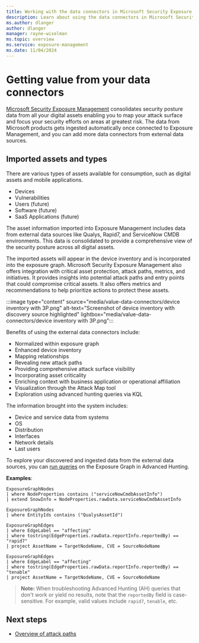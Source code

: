 ```yaml
---
title: Working with the data connectors in Microsoft Security Exposure Management
description: Learn about using the data connectors in Microsoft Security Exposure Management.
ms.author: dlanger
author: dlanger
manager: rayne-wiselman
ms.topic: overview
ms.service: exposure-management
ms.date: 11/04/2024
---
```


# Getting value from your data connectors

[Microsoft Security Exposure Management](microsoft-security-exposure-management.md) consolidates security posture data from all your digital assets enabling you to map your attack surface and focus your security efforts on areas at greatest risk. The data from Microsoft products gets ingested automatically once connected to Exposure Management, and you can add more data connectors from external data sources.

## Imported assets and types

There are various types of assets available for consumption, such as digital assets and mobile applications.

- Devices
- Vulnerabilities
- Users (future)
- Software (future)
- SaaS Applications (future)

The asset information imported into Exposure Management includes data from external data sources like Qualys, Rapid7, and ServiceNow CMDB environments. This data is consolidated to provide a comprehensive view of the security posture across all digital assets.

The imported assets will appear in the device inventory and is incorporated into the exposure graph. Microsoft Security Exposure Management also offers integration with critical asset protection, attack paths, metrics, and initiatives. It provides insights into potential attack paths and entry points that could compromise critical assets. It also offers metrics and recommendations to help prioritize actions to protect these assets.

:::image type="content" source="media/value-data-connectors/device inventory with 3P.png" alt-text="Screenshot of device inventory with discovery source highlighted" lightbox="media/value-data-connectors/device inventory with 3P.png":::

Benefits of using the external data connectors include:

- Normalized within exposure graph
- Enhanced device inventory
- Mapping relationships
- Revealing new attack paths  
- Providing comprehensive attack surface visibility
- Incorporating asset criticality
- Enriching context with business application or operational affiliation
- Visualization through the Attack Map tool
- Exploration using advanced hunting queries via KQL

The information brought into the system includes:

- Device and service data from systems
- OS
- Distribution
- Interfaces
- Network details
- Last users  

To explore your discovered and ingested data from the external data sources, you can [run queries](query-enterprise-exposure-graph.md) on the Exposure Graph in Advanced Hunting.

**Examples**:

```kusto
ExposureGraphNodes
| where NodeProperties contains ("serviceNowCmdbAssetInfo")
| extend SnowInfo = NodeProperties.rawData.serviceNowCmdbAssetInfo
```

```kusto
ExposureGraphNodes
| where EntityIds contains ("QualysAssetId")
```

```kusto
ExposureGraphEdges
| where EdgeLabel == "affecting"
| where tostring(EdgeProperties.rawData.reportInfo.reportedBy) == "rapid7"
| project AssetName = TargetNodeName, CVE = SourceNodeName
```

```kusto
ExposureGraphEdges
| where EdgeLabel == "affecting"
| where tostring(EdgeProperties.rawData.reportInfo.reportedBy) == "tenable"
| project AssetName = TargetNodeName, CVE = SourceNodeName
```

> **Note:** When troubleshooting Advanced Hunting (AH) queries that don't work or yield no results, note that the `reportedBy` field is case-sensitive. For example, valid values include `rapid7`, `tenable`, etc.

## Next steps

- [Overview of attack paths](work-attack-paths-overview.md)
